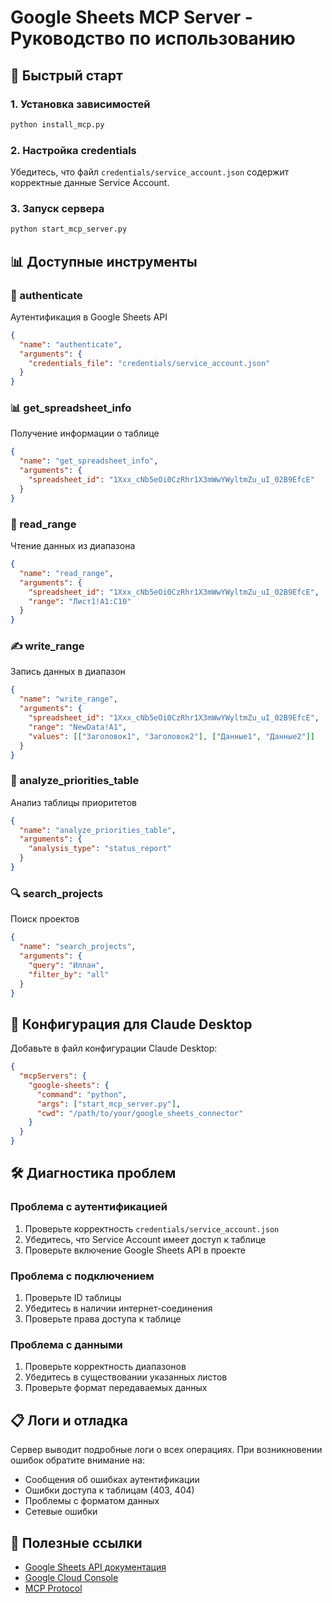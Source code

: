 # Google Sheets MCP Server - Руководство по использованию

## 🚀 Быстрый старт

### 1. Установка зависимостей
```bash
python install_mcp.py
```

### 2. Настройка credentials
Убедитесь, что файл `credentials/service_account.json` содержит корректные данные Service Account.

### 3. Запуск сервера
```bash
python start_mcp_server.py
```

## 📊 Доступные инструменты

### 🔐 authenticate
Аутентификация в Google Sheets API
```json
{
  "name": "authenticate",
  "arguments": {
    "credentials_file": "credentials/service_account.json"
  }
}
```

### 📊 get_spreadsheet_info
Получение информации о таблице
```json
{
  "name": "get_spreadsheet_info", 
  "arguments": {
    "spreadsheet_id": "1Xxx_cNb5eOi0CzRhr1X3mWwYWyltmZu_uI_02B9EfcE"
  }
}
```

### 📖 read_range
Чтение данных из диапазона
```json
{
  "name": "read_range",
  "arguments": {
    "spreadsheet_id": "1Xxx_cNb5eOi0CzRhr1X3mWwYWyltmZu_uI_02B9EfcE",
    "range": "Лист1!A1:C10"
  }
}
```

### ✍️ write_range
Запись данных в диапазон
```json
{
  "name": "write_range",
  "arguments": {
    "spreadsheet_id": "1Xxx_cNb5eOi0CzRhr1X3mWwYWyltmZu_uI_02B9EfcE",
    "range": "NewData!A1",
    "values": [["Заголовок1", "Заголовок2"], ["Данные1", "Данные2"]]
  }
}
```

### 🎯 analyze_priorities_table
Анализ таблицы приоритетов
```json
{
  "name": "analyze_priorities_table",
  "arguments": {
    "analysis_type": "status_report"
  }
}
```

### 🔍 search_projects
Поиск проектов
```json
{
  "name": "search_projects",
  "arguments": {
    "query": "Иллан",
    "filter_by": "all"
  }
}
```

## 🔧 Конфигурация для Claude Desktop

Добавьте в файл конфигурации Claude Desktop:

```json
{
  "mcpServers": {
    "google-sheets": {
      "command": "python",
      "args": ["start_mcp_server.py"],
      "cwd": "/path/to/your/google_sheets_connector"
    }
  }
}
```

## 🛠️ Диагностика проблем

### Проблема с аутентификацией
1. Проверьте корректность `credentials/service_account.json`
2. Убедитесь, что Service Account имеет доступ к таблице
3. Проверьте включение Google Sheets API в проекте

### Проблема с подключением
1. Проверьте ID таблицы
2. Убедитесь в наличии интернет-соединения
3. Проверьте права доступа к таблице

### Проблема с данными
1. Проверьте корректность диапазонов
2. Убедитесь в существовании указанных листов
3. Проверьте формат передаваемых данных

## 📋 Логи и отладка

Сервер выводит подробные логи о всех операциях. При возникновении ошибок обратите внимание на:
- Сообщения об ошибках аутентификации
- Ошибки доступа к таблицам (403, 404)
- Проблемы с форматом данных
- Сетевые ошибки

## 🔗 Полезные ссылки

- [Google Sheets API документация](https://developers.google.com/sheets/api)
- [Google Cloud Console](https://console.cloud.google.com/)
- [MCP Protocol](https://modelcontextprotocol.io/)
